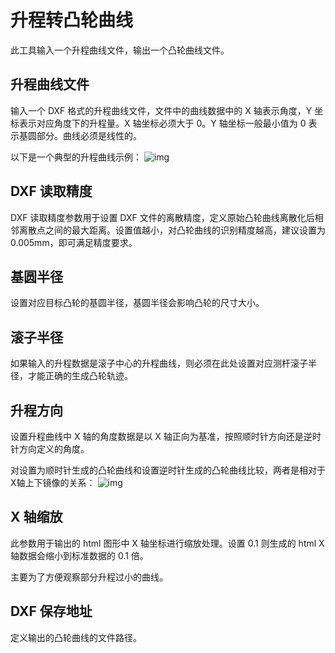 # 升程转凸轮曲线

此工具输入一个升程曲线文件，输出一个凸轮曲线文件。

## 升程曲线文件

输入一个 DXF 格式的升程曲线文件，文件中的曲线数据中的 X 轴表示角度，Y 坐标表示对应角度下的升程量。X 轴坐标必须大于 0。Y 轴坐标一般最小值为 0 表示基圆部分。曲线必须是线性的。

以下是一个典型的升程曲线示例：
![img](resources/lift.jpg)

## DXF 读取精度

DXF 读取精度参数用于设置 DXF 文件的离散精度，定义原始凸轮曲线离散化后相邻离散点之间的最大距离。设置值越小，对凸轮曲线的识别精度越高，建议设置为 0.005mm，即可满足精度要求。

## 基圆半径

设置对应目标凸轮的基圆半径，基圆半径会影响凸轮的尺寸大小。

## 滚子半径

如果输入的升程数据是滚子中心的升程曲线，则必须在此处设置对应测杆滚子半径，才能正确的生成凸轮轨迹。

## 升程方向

设置升程曲线中 X 轴的角度数据是以 X 轴正向为基准，按照顺时针方向还是逆时针方向定义的角度。

对设置为顺时针生成的凸轮曲线和设置逆时针生成的凸轮曲线比较，两者是相对于X轴上下镜像的关系：
![img](resources/lift_direction.jpg)

## X 轴缩放

此参数用于输出的 html 图形中 X 轴坐标进行缩放处理。设置 0.1 则生成的 html X 轴数据会缩小到标准数据的 0.1 倍。

主要为了方便观察部分升程过小的曲线。

## DXF 保存地址

定义输出的凸轮曲线的文件路径。
